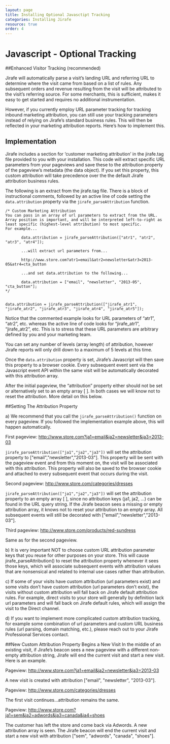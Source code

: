```yaml
---
layout: page
title: Installing Optional Javasctipt Tracking
categories: Installing Jirafe
resource: true
order: 4
---	
```


# Javascript - Optional Tracking

##Enhanced Visitor Tracking (recommended)

Jirafe will automatically parse a visit’s landing URL and referring URL to determine where the visit came from based on a list of rules. Any subsequent orders and revenue resulting from the visit will be attributed to the visit’s referring source. For some merchants, this is sufficient, makes it easy to get started and requires no additional instrumentation.

However, if you currently employ URL parameter tracking for tracking inbound marketing attribution, you can still use your tracking parameters instead of relying on Jirafe’s standard business rules. This will then be reflected in your marketing attribution reports. Here’s how to implement this.

## Implementation
Jirafe includes a section for ‘customer marketing attribution’ in the jirafe.tag file provided to you with your installation. This code will extract specific URL parameters from your pageviews and save these to the attribution property of the pageview’s metadata (the data object). If you set this property, this custom attribution will take precedence over the the default Jirafe attribution business rules. 

The following is an extract from the jirafe.tag file. There is a block of instructional comments, followed by an active line of code setting the `data.attribution` property via the `jirafe_parseAttribution` function.


```
/* Custom Marketing Attribution
You can pass in an array of url parameters to extract from the URL. Array position is important, and will be interpreted left-to-right as least specific (highest-level attribution) to most specific. 
For example...
       
       data.attribution = jirafe_parseAttribution(["atr1", "atr2", "atr3", "atr4"]);       

       ...will extract url parameters from...

       http://www.store.com?atr1=email&atr2=newsletter&atr3=2013-05&atr4=cta_button

       ...and set data.attribution to the following...

       data.attribution = ["email", "newsletter", "2013-05", "cta_button"];
*/


data.attribution = jirafe_parseAttribution(["jirafe_atr1", "jirafe_atr2", "jirafe_atr3", "jirafe_atr4", "jirafe_atr5"]);
```
Notice that the commented example looks for URL parameters of “atr1”, “atr2”, etc. whereas the active line of code looks for “jirafe_atr1”, “jirafe_atr2”, etc. This is to stress that these URL parameters are arbitrary defined by you and your marketing team.

You can set any number of levels (array length) of attribution, however Jirafe reports will only drill down to a maximum of 5 levels at this time.

Once the `data.attribution` property is set, Jirafe’s Javascript will then save this property to a browser cookie. Every subsequent event sent via the Javascript event API within the same visit will be automatically decorated with this attribution array.

After the initial pageview, the “attribution” property either should not be set or alternatively set to an empty array [ ].  In both cases we will know not to reset the attribution. More detail on this below.

##Setting The Attribution Property

a) We recommend that you call the `jirafe_parseAttribution()` function on every pageview. If you followed the implementation example above, this will happen automatically.

First pageview: <http://www.store.com?ja1=email&ja2=newsletter&ja3=2013-03>

`jirafe_parseAttribution(["ja1","ja2","ja3"])` will set the attribution property to ["email","newsletter","2013-03"]. This property will be sent with the pageview event and from this moment on, the visit will be associated with this attribution. This property will also be saved to the browser cookie and attached to every subsequent event that occurs during the visit.

Second pageview: <http://www.store.com/categories/dresses>

`jirafe_parseAttribution(["ja1","ja2","ja3"])` will set the attribution property to an empty array [ ], since no attribution keys (ja1, ja2, ...) can be found in the URL query string. If the Jirafe beacon sees a missing or empty attribution array, it knows not to reset your attribution to an empty array. All subsequent events will still be decorated with ["email","newsletter","2013-03"].

Third pageview: <http://www.store.com/products/red-sundress>

Same as for the second pageview.

b) It is very important NOT to choose custom URL attribution parameter keys that you reuse for other purposes on your store. This will cause jirafe_parseAttribution() to reset the attribution property whenever it sees those keys, which will associate subsequent events with attribution values that are nonsensical and related to internal use cases rather than attribution.

c) If some of your visits have custom attribution (url parameters exist) and some visits don’t have custom attribution (url parameters don’t exist), the visits without custom attribution will fall back on Jirafe default attribution rules. For example, direct visits to your store will generally by definition lack url parameters and will fall back on Jirafe default rules, which will assign the visit to the Direct channel.

d) If you want to implement more complicated custom attribution tracking, for example some combination of url parameters and custom URL business rules (url parsing, domain matching, etc.), please reach out to your Jirafe Professional Services contact.

##New Custom Attribution Property Begins a New Visit
In the middle of an existing visit, if Jirafe’s beacon sees a new pageview with a different non-empty attribution string, Jirafe will end the current visit and start a new visit. Here is an example.

Pageview: <http://www.store.com?ja1=email&ja2=newsletter&ja3=2013-03>

A new visit is created with attribution ["email", "newsletter", "2013-03"].

Pageview: <http://www.store.com/categories/dresses>

The first visit continues...attribution remains the same.

Pageview: <http://www.store.com?ja1=sem&ja2=adwords&ja3=canada&ja4=shoes>

The customer has left the store and come back via Adwords. A new attribution array is seen. The Jirafe beacon will end the current visit and start a new visit with attribution ["sem", "adwords", "canada", "shoes"].
